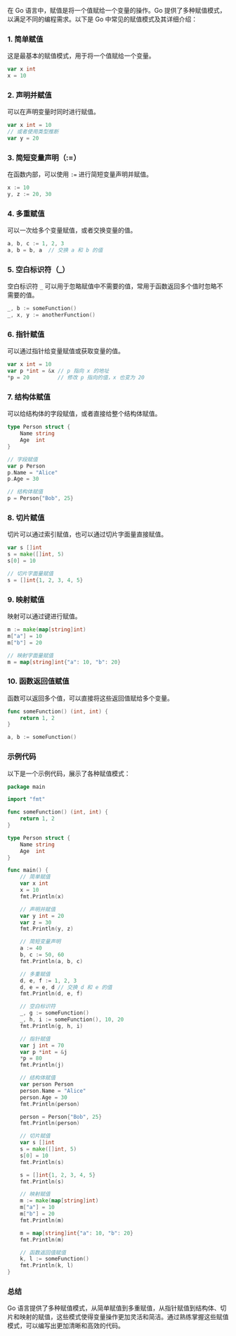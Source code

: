 在 Go 语言中，赋值是将一个值赋给一个变量的操作。Go 提供了多种赋值模式，以满足不同的编程需求。以下是 Go 中常见的赋值模式及其详细介绍：

### 1. 简单赋值

这是最基本的赋值模式，用于将一个值赋给一个变量。

```go
var x int
x = 10
```

### 2. 声明并赋值

可以在声明变量时同时进行赋值。

```go
var x int = 10
// 或者使用类型推断
var y = 20
```

### 3. 简短变量声明（:=）

在函数内部，可以使用 `:=` 进行简短变量声明并赋值。

```go
x := 10
y, z := 20, 30
```

### 4. 多重赋值

可以一次给多个变量赋值，或者交换变量的值。

```go
a, b, c := 1, 2, 3
a, b = b, a  // 交换 a 和 b 的值
```

### 5. 空白标识符（_）

空白标识符 `_` 可以用于忽略赋值中不需要的值，常用于函数返回多个值时忽略不需要的值。

```go
_, b := someFunction()
_, x, y := anotherFunction()
```

### 6. 指针赋值

可以通过指针给变量赋值或获取变量的值。

```go
var x int = 10
var p *int = &x // p 指向 x 的地址
*p = 20         // 修改 p 指向的值，x 也变为 20
```

### 7. 结构体赋值

可以给结构体的字段赋值，或者直接给整个结构体赋值。

```go
type Person struct {
    Name string
    Age  int
}

// 字段赋值
var p Person
p.Name = "Alice"
p.Age = 30

// 结构体赋值
p = Person{"Bob", 25}
```

### 8. 切片赋值

切片可以通过索引赋值，也可以通过切片字面量直接赋值。

```go
var s []int
s = make([]int, 5)
s[0] = 10

// 切片字面量赋值
s = []int{1, 2, 3, 4, 5}
```

### 9. 映射赋值

映射可以通过键进行赋值。

```go
m := make(map[string]int)
m["a"] = 10
m["b"] = 20

// 映射字面量赋值
m = map[string]int{"a": 10, "b": 20}
```

### 10. 函数返回值赋值

函数可以返回多个值，可以直接将这些返回值赋给多个变量。

```go
func someFunction() (int, int) {
    return 1, 2
}

a, b := someFunction()
```

### 示例代码

以下是一个示例代码，展示了各种赋值模式：

```go
package main

import "fmt"

func someFunction() (int, int) {
    return 1, 2
}

type Person struct {
    Name string
    Age  int
}

func main() {
    // 简单赋值
    var x int
    x = 10
    fmt.Println(x)

    // 声明并赋值
    var y int = 20
    var z = 30
    fmt.Println(y, z)

    // 简短变量声明
    a := 40
    b, c := 50, 60
    fmt.Println(a, b, c)

    // 多重赋值
    d, e, f := 1, 2, 3
    d, e = e, d // 交换 d 和 e 的值
    fmt.Println(d, e, f)

    // 空白标识符
    _, g := someFunction()
    _, h, i := someFunction(), 10, 20
    fmt.Println(g, h, i)

    // 指针赋值
    var j int = 70
    var p *int = &j
    *p = 80
    fmt.Println(j)

    // 结构体赋值
    var person Person
    person.Name = "Alice"
    person.Age = 30
    fmt.Println(person)

    person = Person{"Bob", 25}
    fmt.Println(person)

    // 切片赋值
    var s []int
    s = make([]int, 5)
    s[0] = 10
    fmt.Println(s)

    s = []int{1, 2, 3, 4, 5}
    fmt.Println(s)

    // 映射赋值
    m := make(map[string]int)
    m["a"] = 10
    m["b"] = 20
    fmt.Println(m)

    m = map[string]int{"a": 10, "b": 20}
    fmt.Println(m)

    // 函数返回值赋值
    k, l := someFunction()
    fmt.Println(k, l)
}
```

### 总结

Go 语言提供了多种赋值模式，从简单赋值到多重赋值，从指针赋值到结构体、切片和映射的赋值，这些模式使得变量操作更加灵活和简洁。通过熟练掌握这些赋值模式，可以编写出更加清晰和高效的代码。